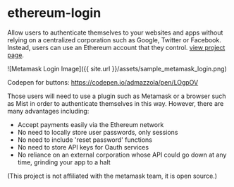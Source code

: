 
# ethereum-login

Allow users to authenticate themselves to your websites and apps without relying on a centralized corporation such as Google, Twitter or Facebook.  Instead, users can use an Ethereum account that they control.   [view project page](https://github.com/admazzola/metamask-login).

![Metamask Login Image]({{ site.url }}/assets/sample_metamask_login.png)

Codepen for buttons:
https://codepen.io/admazzola/pen/LOgpOV



Those users will need to use a plugin such as Metamask or a browser such as Mist in order to authenticate themselves in this way.  However, there are many advantages including:

* Accept payments easily via the Ethereum network
* No need to locally store user passwords, only sessions
* No need to include 'reset password' functions
* No need to store API keys for Oauth services
* No reliance on an external corporation whose API could go down at any time, grinding your app to a halt

(This project is not affiliated with the metamask team, it is open source.)
